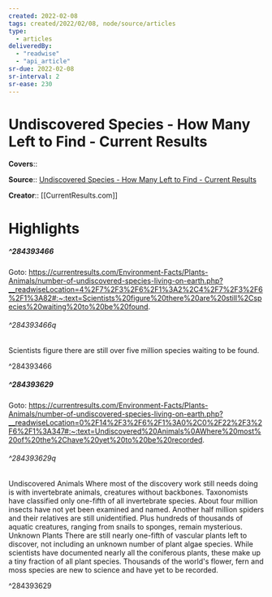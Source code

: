 ```yaml
---
created: 2022-02-08
tags: created/2022/02/08, node/source/articles
type: 
  - articles
deliveredBy: 
  - "readwise"
  - "api_article"
sr-due: 2022-02-08
sr-interval: 2
sr-ease: 230
---
```

# Undiscovered Species - How Many Left to Find - Current Results

**Covers**:: 

**Source**:: [Undiscovered Species - How Many Left to Find - Current Results](https://currentresults.com/Environment-Facts/Plants-Animals/number-of-undiscovered-species-living-on-earth.php)

**Creator**:: [[CurrentResults.com]]

# Highlights
##### ^284393466


Goto: https://currentresults.com/Environment-Facts/Plants-Animals/number-of-undiscovered-species-living-on-earth.php?__readwiseLocation=4%2F7%2F3%2F6%2F1%3A2%2C4%2F7%2F3%2F6%2F1%3A82#:~:text=Scientists%20figure%20there%20are%20still%2Cspecies%20waiting%20to%20be%20found.  

###### ^284393466q

Scientists figure there are still over five million species waiting to be found. 

^284393466

##### ^284393629


Goto: https://currentresults.com/Environment-Facts/Plants-Animals/number-of-undiscovered-species-living-on-earth.php?__readwiseLocation=0%2F14%2F3%2F6%2F1%3A0%2C0%2F22%2F3%2F6%2F1%3A347#:~:text=Undiscovered%20Animals%0AWhere%20most%20of%20the%2Chave%20yet%20to%20be%20recorded.  

###### ^284393629q

Undiscovered Animals
Where most of the discovery work still needs doing is with invertebrate animals, creatures without backbones. Taxonomists have classified only one-fifth of all invertebrate species.
About four million insects have not yet been examined and named. Another half million spiders and their relatives are still unidentified. Plus hundreds of thousands of aquatic creatures, ranging from snails to sponges, remain mysterious.
Unknown Plants
There are still nearly one-fifth of vascular plants left to discover, not including an unknown number of plant algae species. While scientists have documented nearly all the coniferous plants, these make up a tiny fraction of all plant species. Thousands of the world's flower, fern and moss species are new to science and have yet to be recorded. 

^284393629

